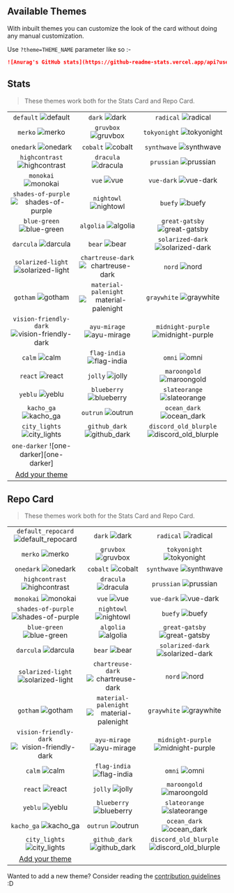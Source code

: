 ## Available Themes

<!-- DO NOT EDIT THIS FILE DIRECTLY -->

With inbuilt themes you can customize the look of the card without doing any manual customization.

Use `?theme=THEME_NAME` parameter like so :-

```md
![Anurag's GitHub stats](https://github-readme-stats.vercel.app/api?username=anuraghazra&theme=dark&show_icons=true)
```

## Stats

> These themes work both for the Stats Card and Repo Card.

| | | |
| :--: | :--: | :--: |
| `default` ![default][default] | `dark` ![dark][dark] | `radical` ![radical][radical] |
| `merko` ![merko][merko] | `gruvbox` ![gruvbox][gruvbox] | `tokyonight` ![tokyonight][tokyonight] |
| `onedark` ![onedark][onedark] | `cobalt` ![cobalt][cobalt] | `synthwave` ![synthwave][synthwave] |
| `highcontrast` ![highcontrast][highcontrast] | `dracula` ![dracula][dracula] | `prussian` ![prussian][prussian] |
| `monokai` ![monokai][monokai] | `vue` ![vue][vue] | `vue-dark` ![vue-dark][vue-dark] |
| `shades-of-purple` ![shades-of-purple][shades-of-purple] | `nightowl` ![nightowl][nightowl] | `buefy` ![buefy][buefy] |
| `blue-green` ![blue-green][blue-green] | `algolia` ![algolia][algolia] | `great-gatsby` ![great-gatsby][great-gatsby] |
| `darcula` ![darcula][darcula] | `bear` ![bear][bear] | `solarized-dark` ![solarized-dark][solarized-dark] |
| `solarized-light` ![solarized-light][solarized-light] | `chartreuse-dark` ![chartreuse-dark][chartreuse-dark] | `nord` ![nord][nord] |
| `gotham` ![gotham][gotham] | `material-palenight` ![material-palenight][material-palenight] | `graywhite` ![graywhite][graywhite] |
| `vision-friendly-dark` ![vision-friendly-dark][vision-friendly-dark] | `ayu-mirage` ![ayu-mirage][ayu-mirage] | `midnight-purple` ![midnight-purple][midnight-purple] |
| `calm` ![calm][calm] | `flag-india` ![flag-india][flag-india] | `omni` ![omni][omni] |
| `react` ![react][react] | `jolly` ![jolly][jolly] | `maroongold` ![maroongold][maroongold] |
| `yeblu` ![yeblu][yeblu] | `blueberry` ![blueberry][blueberry] | `slateorange` ![slateorange][slateorange] |
| `kacho_ga` ![kacho_ga][kacho_ga] | `outrun` ![outrun][outrun] | `ocean_dark` ![ocean_dark][ocean_dark] |
| `city_lights` ![city_lights][city_lights] | `github_dark` ![github_dark][github_dark] | `discord_old_blurple` ![discord_old_blurple][discord_old_blurple] |
| `one-darker` ![one-darker][one-darker] |
| [Add your theme][add-theme] | | |

## Repo Card

> These themes work both for the Stats Card and Repo Card.

| | | |
| :--: | :--: | :--: |
| `default_repocard` ![default_repocard][default_repocard_repo] | `dark` ![dark][dark_repo] | `radical` ![radical][radical_repo] |
| `merko` ![merko][merko_repo] | `gruvbox` ![gruvbox][gruvbox_repo] | `tokyonight` ![tokyonight][tokyonight_repo] |
| `onedark` ![onedark][onedark_repo] | `cobalt` ![cobalt][cobalt_repo] | `synthwave` ![synthwave][synthwave_repo] |
| `highcontrast` ![highcontrast][highcontrast_repo] | `dracula` ![dracula][dracula_repo] | `prussian` ![prussian][prussian_repo] |
| `monokai` ![monokai][monokai_repo] | `vue` ![vue][vue_repo] | `vue-dark` ![vue-dark][vue-dark_repo] |
| `shades-of-purple` ![shades-of-purple][shades-of-purple_repo] | `nightowl` ![nightowl][nightowl_repo] | `buefy` ![buefy][buefy_repo] |
| `blue-green` ![blue-green][blue-green_repo] | `algolia` ![algolia][algolia_repo] | `great-gatsby` ![great-gatsby][great-gatsby_repo] |
| `darcula` ![darcula][darcula_repo] | `bear` ![bear][bear_repo] | `solarized-dark` ![solarized-dark][solarized-dark_repo] |
| `solarized-light` ![solarized-light][solarized-light_repo] | `chartreuse-dark` ![chartreuse-dark][chartreuse-dark_repo] | `nord` ![nord][nord_repo] |
| `gotham` ![gotham][gotham_repo] | `material-palenight` ![material-palenight][material-palenight_repo] | `graywhite` ![graywhite][graywhite_repo] |
| `vision-friendly-dark` ![vision-friendly-dark][vision-friendly-dark_repo] | `ayu-mirage` ![ayu-mirage][ayu-mirage_repo] | `midnight-purple` ![midnight-purple][midnight-purple_repo] |
| `calm` ![calm][calm_repo] | `flag-india` ![flag-india][flag-india_repo] | `omni` ![omni][omni_repo] |
| `react` ![react][react_repo] | `jolly` ![jolly][jolly_repo] | `maroongold` ![maroongold][maroongold_repo] |
| `yeblu` ![yeblu][yeblu_repo] | `blueberry` ![blueberry][blueberry_repo] | `slateorange` ![slateorange][slateorange_repo] |
| `kacho_ga` ![kacho_ga][kacho_ga_repo] | `outrun` ![outrun][outrun_repo] | `ocean_dark` ![ocean_dark][ocean_dark_repo] |
| `city_lights` ![city_lights][city_lights_repo] | `github_dark` ![github_dark][github_dark_repo] | `discord_old_blurple` ![discord_old_blurple][discord_old_blurple_repo] |
| [Add your theme][add-theme] | | |


[default]: https://github-readme-stats.vercel.app/api?username=anuraghazra&show_icons=true&hide=contribs,prs&cache_seconds=86400&theme=default
[default_repocard]: https://github-readme-stats.vercel.app/api?username=anuraghazra&show_icons=true&hide=contribs,prs&cache_seconds=86400&theme=default_repocard
[dark]: https://github-readme-stats.vercel.app/api?username=anuraghazra&show_icons=true&hide=contribs,prs&cache_seconds=86400&theme=dark
[radical]: https://github-readme-stats.vercel.app/api?username=anuraghazra&show_icons=true&hide=contribs,prs&cache_seconds=86400&theme=radical
[merko]: https://github-readme-stats.vercel.app/api?username=anuraghazra&show_icons=true&hide=contribs,prs&cache_seconds=86400&theme=merko
[gruvbox]: https://github-readme-stats.vercel.app/api?username=anuraghazra&show_icons=true&hide=contribs,prs&cache_seconds=86400&theme=gruvbox
[tokyonight]: https://github-readme-stats.vercel.app/api?username=anuraghazra&show_icons=true&hide=contribs,prs&cache_seconds=86400&theme=tokyonight
[onedark]: https://github-readme-stats.vercel.app/api?username=anuraghazra&show_icons=true&hide=contribs,prs&cache_seconds=86400&theme=onedark
[cobalt]: https://github-readme-stats.vercel.app/api?username=anuraghazra&show_icons=true&hide=contribs,prs&cache_seconds=86400&theme=cobalt
[synthwave]: https://github-readme-stats.vercel.app/api?username=anuraghazra&show_icons=true&hide=contribs,prs&cache_seconds=86400&theme=synthwave
[highcontrast]: https://github-readme-stats.vercel.app/api?username=anuraghazra&show_icons=true&hide=contribs,prs&cache_seconds=86400&theme=highcontrast
[dracula]: https://github-readme-stats.vercel.app/api?username=anuraghazra&show_icons=true&hide=contribs,prs&cache_seconds=86400&theme=dracula
[prussian]: https://github-readme-stats.vercel.app/api?username=anuraghazra&show_icons=true&hide=contribs,prs&cache_seconds=86400&theme=prussian
[monokai]: https://github-readme-stats.vercel.app/api?username=anuraghazra&show_icons=true&hide=contribs,prs&cache_seconds=86400&theme=monokai
[vue]: https://github-readme-stats.vercel.app/api?username=anuraghazra&show_icons=true&hide=contribs,prs&cache_seconds=86400&theme=vue
[vue-dark]: https://github-readme-stats.vercel.app/api?username=anuraghazra&show_icons=true&hide=contribs,prs&cache_seconds=86400&theme=vue-dark
[shades-of-purple]: https://github-readme-stats.vercel.app/api?username=anuraghazra&show_icons=true&hide=contribs,prs&cache_seconds=86400&theme=shades-of-purple
[nightowl]: https://github-readme-stats.vercel.app/api?username=anuraghazra&show_icons=true&hide=contribs,prs&cache_seconds=86400&theme=nightowl
[buefy]: https://github-readme-stats.vercel.app/api?username=anuraghazra&show_icons=true&hide=contribs,prs&cache_seconds=86400&theme=buefy
[blue-green]: https://github-readme-stats.vercel.app/api?username=anuraghazra&show_icons=true&hide=contribs,prs&cache_seconds=86400&theme=blue-green
[algolia]: https://github-readme-stats.vercel.app/api?username=anuraghazra&show_icons=true&hide=contribs,prs&cache_seconds=86400&theme=algolia
[great-gatsby]: https://github-readme-stats.vercel.app/api?username=anuraghazra&show_icons=true&hide=contribs,prs&cache_seconds=86400&theme=great-gatsby
[darcula]: https://github-readme-stats.vercel.app/api?username=anuraghazra&show_icons=true&hide=contribs,prs&cache_seconds=86400&theme=darcula
[bear]: https://github-readme-stats.vercel.app/api?username=anuraghazra&show_icons=true&hide=contribs,prs&cache_seconds=86400&theme=bear
[solarized-dark]: https://github-readme-stats.vercel.app/api?username=anuraghazra&show_icons=true&hide=contribs,prs&cache_seconds=86400&theme=solarized-dark
[solarized-light]: https://github-readme-stats.vercel.app/api?username=anuraghazra&show_icons=true&hide=contribs,prs&cache_seconds=86400&theme=solarized-light
[chartreuse-dark]: https://github-readme-stats.vercel.app/api?username=anuraghazra&show_icons=true&hide=contribs,prs&cache_seconds=86400&theme=chartreuse-dark
[nord]: https://github-readme-stats.vercel.app/api?username=anuraghazra&show_icons=true&hide=contribs,prs&cache_seconds=86400&theme=nord
[gotham]: https://github-readme-stats.vercel.app/api?username=anuraghazra&show_icons=true&hide=contribs,prs&cache_seconds=86400&theme=gotham
[material-palenight]: https://github-readme-stats.vercel.app/api?username=anuraghazra&show_icons=true&hide=contribs,prs&cache_seconds=86400&theme=material-palenight
[graywhite]: https://github-readme-stats.vercel.app/api?username=anuraghazra&show_icons=true&hide=contribs,prs&cache_seconds=86400&theme=graywhite
[vision-friendly-dark]: https://github-readme-stats.vercel.app/api?username=anuraghazra&show_icons=true&hide=contribs,prs&cache_seconds=86400&theme=vision-friendly-dark
[ayu-mirage]: https://github-readme-stats.vercel.app/api?username=anuraghazra&show_icons=true&hide=contribs,prs&cache_seconds=86400&theme=ayu-mirage
[midnight-purple]: https://github-readme-stats.vercel.app/api?username=anuraghazra&show_icons=true&hide=contribs,prs&cache_seconds=86400&theme=midnight-purple
[calm]: https://github-readme-stats.vercel.app/api?username=anuraghazra&show_icons=true&hide=contribs,prs&cache_seconds=86400&theme=calm
[flag-india]: https://github-readme-stats.vercel.app/api?username=anuraghazra&show_icons=true&hide=contribs,prs&cache_seconds=86400&theme=flag-india
[omni]: https://github-readme-stats.vercel.app/api?username=anuraghazra&show_icons=true&hide=contribs,prs&cache_seconds=86400&theme=omni
[react]: https://github-readme-stats.vercel.app/api?username=anuraghazra&show_icons=true&hide=contribs,prs&cache_seconds=86400&theme=react
[jolly]: https://github-readme-stats.vercel.app/api?username=anuraghazra&show_icons=true&hide=contribs,prs&cache_seconds=86400&theme=jolly
[maroongold]: https://github-readme-stats.vercel.app/api?username=anuraghazra&show_icons=true&hide=contribs,prs&cache_seconds=86400&theme=maroongold
[yeblu]: https://github-readme-stats.vercel.app/api?username=anuraghazra&show_icons=true&hide=contribs,prs&cache_seconds=86400&theme=yeblu
[blueberry]: https://github-readme-stats.vercel.app/api?username=anuraghazra&show_icons=true&hide=contribs,prs&cache_seconds=86400&theme=blueberry
[slateorange]: https://github-readme-stats.vercel.app/api?username=anuraghazra&show_icons=true&hide=contribs,prs&cache_seconds=86400&theme=slateorange
[kacho_ga]: https://github-readme-stats.vercel.app/api?username=anuraghazra&show_icons=true&hide=contribs,prs&cache_seconds=86400&theme=kacho_ga
[outrun]: https://github-readme-stats.vercel.app/api?username=anuraghazra&show_icons=true&hide=contribs,prs&cache_seconds=86400&theme=outrun
[ocean_dark]: https://github-readme-stats.vercel.app/api?username=anuraghazra&show_icons=true&hide=contribs,prs&cache_seconds=86400&theme=ocean_dark
[city_lights]: https://github-readme-stats.vercel.app/api?username=anuraghazra&show_icons=true&hide=contribs,prs&cache_seconds=86400&theme=city_lights
[github_dark]: https://github-readme-stats.vercel.app/api?username=anuraghazra&show_icons=true&hide=contribs,prs&cache_seconds=86400&theme=github_dark
[discord_old_blurple]: https://github-readme-stats.vercel.app/api?username=anuraghazra&show_icons=true&hide=contribs,prs&cache_seconds=86400&theme=discord_old_blurple


[default_repo]: https://github-readme-stats.vercel.app/api/pin/?username=anuraghazra&repo=github-readme-stats&cache_seconds=86400&theme=default
[default_repocard_repo]: https://github-readme-stats.vercel.app/api/pin/?username=anuraghazra&repo=github-readme-stats&cache_seconds=86400&theme=default_repocard
[dark_repo]: https://github-readme-stats.vercel.app/api/pin/?username=anuraghazra&repo=github-readme-stats&cache_seconds=86400&theme=dark
[radical_repo]: https://github-readme-stats.vercel.app/api/pin/?username=anuraghazra&repo=github-readme-stats&cache_seconds=86400&theme=radical
[merko_repo]: https://github-readme-stats.vercel.app/api/pin/?username=anuraghazra&repo=github-readme-stats&cache_seconds=86400&theme=merko
[gruvbox_repo]: https://github-readme-stats.vercel.app/api/pin/?username=anuraghazra&repo=github-readme-stats&cache_seconds=86400&theme=gruvbox
[tokyonight_repo]: https://github-readme-stats.vercel.app/api/pin/?username=anuraghazra&repo=github-readme-stats&cache_seconds=86400&theme=tokyonight
[onedark_repo]: https://github-readme-stats.vercel.app/api/pin/?username=anuraghazra&repo=github-readme-stats&cache_seconds=86400&theme=onedark
[cobalt_repo]: https://github-readme-stats.vercel.app/api/pin/?username=anuraghazra&repo=github-readme-stats&cache_seconds=86400&theme=cobalt
[synthwave_repo]: https://github-readme-stats.vercel.app/api/pin/?username=anuraghazra&repo=github-readme-stats&cache_seconds=86400&theme=synthwave
[highcontrast_repo]: https://github-readme-stats.vercel.app/api/pin/?username=anuraghazra&repo=github-readme-stats&cache_seconds=86400&theme=highcontrast
[dracula_repo]: https://github-readme-stats.vercel.app/api/pin/?username=anuraghazra&repo=github-readme-stats&cache_seconds=86400&theme=dracula
[prussian_repo]: https://github-readme-stats.vercel.app/api/pin/?username=anuraghazra&repo=github-readme-stats&cache_seconds=86400&theme=prussian
[monokai_repo]: https://github-readme-stats.vercel.app/api/pin/?username=anuraghazra&repo=github-readme-stats&cache_seconds=86400&theme=monokai
[vue_repo]: https://github-readme-stats.vercel.app/api/pin/?username=anuraghazra&repo=github-readme-stats&cache_seconds=86400&theme=vue
[vue-dark_repo]: https://github-readme-stats.vercel.app/api/pin/?username=anuraghazra&repo=github-readme-stats&cache_seconds=86400&theme=vue-dark
[shades-of-purple_repo]: https://github-readme-stats.vercel.app/api/pin/?username=anuraghazra&repo=github-readme-stats&cache_seconds=86400&theme=shades-of-purple
[nightowl_repo]: https://github-readme-stats.vercel.app/api/pin/?username=anuraghazra&repo=github-readme-stats&cache_seconds=86400&theme=nightowl
[buefy_repo]: https://github-readme-stats.vercel.app/api/pin/?username=anuraghazra&repo=github-readme-stats&cache_seconds=86400&theme=buefy
[blue-green_repo]: https://github-readme-stats.vercel.app/api/pin/?username=anuraghazra&repo=github-readme-stats&cache_seconds=86400&theme=blue-green
[algolia_repo]: https://github-readme-stats.vercel.app/api/pin/?username=anuraghazra&repo=github-readme-stats&cache_seconds=86400&theme=algolia
[great-gatsby_repo]: https://github-readme-stats.vercel.app/api/pin/?username=anuraghazra&repo=github-readme-stats&cache_seconds=86400&theme=great-gatsby
[darcula_repo]: https://github-readme-stats.vercel.app/api/pin/?username=anuraghazra&repo=github-readme-stats&cache_seconds=86400&theme=darcula
[bear_repo]: https://github-readme-stats.vercel.app/api/pin/?username=anuraghazra&repo=github-readme-stats&cache_seconds=86400&theme=bear
[solarized-dark_repo]: https://github-readme-stats.vercel.app/api/pin/?username=anuraghazra&repo=github-readme-stats&cache_seconds=86400&theme=solarized-dark
[solarized-light_repo]: https://github-readme-stats.vercel.app/api/pin/?username=anuraghazra&repo=github-readme-stats&cache_seconds=86400&theme=solarized-light
[chartreuse-dark_repo]: https://github-readme-stats.vercel.app/api/pin/?username=anuraghazra&repo=github-readme-stats&cache_seconds=86400&theme=chartreuse-dark
[nord_repo]: https://github-readme-stats.vercel.app/api/pin/?username=anuraghazra&repo=github-readme-stats&cache_seconds=86400&theme=nord
[gotham_repo]: https://github-readme-stats.vercel.app/api/pin/?username=anuraghazra&repo=github-readme-stats&cache_seconds=86400&theme=gotham
[material-palenight_repo]: https://github-readme-stats.vercel.app/api/pin/?username=anuraghazra&repo=github-readme-stats&cache_seconds=86400&theme=material-palenight
[graywhite_repo]: https://github-readme-stats.vercel.app/api/pin/?username=anuraghazra&repo=github-readme-stats&cache_seconds=86400&theme=graywhite
[vision-friendly-dark_repo]: https://github-readme-stats.vercel.app/api/pin/?username=anuraghazra&repo=github-readme-stats&cache_seconds=86400&theme=vision-friendly-dark
[ayu-mirage_repo]: https://github-readme-stats.vercel.app/api/pin/?username=anuraghazra&repo=github-readme-stats&cache_seconds=86400&theme=ayu-mirage
[midnight-purple_repo]: https://github-readme-stats.vercel.app/api/pin/?username=anuraghazra&repo=github-readme-stats&cache_seconds=86400&theme=midnight-purple
[calm_repo]: https://github-readme-stats.vercel.app/api/pin/?username=anuraghazra&repo=github-readme-stats&cache_seconds=86400&theme=calm
[flag-india_repo]: https://github-readme-stats.vercel.app/api/pin/?username=anuraghazra&repo=github-readme-stats&cache_seconds=86400&theme=flag-india
[omni_repo]: https://github-readme-stats.vercel.app/api/pin/?username=anuraghazra&repo=github-readme-stats&cache_seconds=86400&theme=omni
[react_repo]: https://github-readme-stats.vercel.app/api/pin/?username=anuraghazra&repo=github-readme-stats&cache_seconds=86400&theme=react
[jolly_repo]: https://github-readme-stats.vercel.app/api/pin/?username=anuraghazra&repo=github-readme-stats&cache_seconds=86400&theme=jolly
[maroongold_repo]: https://github-readme-stats.vercel.app/api/pin/?username=anuraghazra&repo=github-readme-stats&cache_seconds=86400&theme=maroongold
[yeblu_repo]: https://github-readme-stats.vercel.app/api/pin/?username=anuraghazra&repo=github-readme-stats&cache_seconds=86400&theme=yeblu
[blueberry_repo]: https://github-readme-stats.vercel.app/api/pin/?username=anuraghazra&repo=github-readme-stats&cache_seconds=86400&theme=blueberry
[slateorange_repo]: https://github-readme-stats.vercel.app/api/pin/?username=anuraghazra&repo=github-readme-stats&cache_seconds=86400&theme=slateorange
[kacho_ga_repo]: https://github-readme-stats.vercel.app/api/pin/?username=anuraghazra&repo=github-readme-stats&cache_seconds=86400&theme=kacho_ga
[outrun_repo]: https://github-readme-stats.vercel.app/api/pin/?username=anuraghazra&repo=github-readme-stats&cache_seconds=86400&theme=outrun
[ocean_dark_repo]: https://github-readme-stats.vercel.app/api/pin/?username=anuraghazra&repo=github-readme-stats&cache_seconds=86400&theme=ocean_dark
[city_lights_repo]: https://github-readme-stats.vercel.app/api/pin/?username=anuraghazra&repo=github-readme-stats&cache_seconds=86400&theme=city_lights
[github_dark_repo]: https://github-readme-stats.vercel.app/api/pin/?username=anuraghazra&repo=github-readme-stats&cache_seconds=86400&theme=github_dark
[discord_old_blurple_repo]: https://github-readme-stats.vercel.app/api/pin/?username=anuraghazra&repo=github-readme-stats&cache_seconds=86400&theme=discord_old_blurple


[add-theme]: https://github.com/anuraghazra/github-readme-stats/edit/master/themes/index.js

Wanted to add a new theme? Consider reading the [contribution guidelines](../CONTRIBUTING.md#themes-contribution) :D
